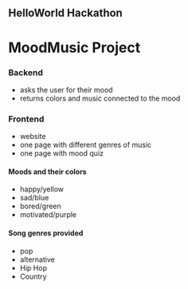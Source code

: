 ## HelloWorld Hackathon

# MoodMusic Project

### Backend

- asks the user for their mood 
- returns colors and music connected to the mood

### Frontend

- website
- one page with different genres of music
- one page with mood quiz


#### Moods and their colors

- happy/yellow
- sad/blue
- bored/green
- motivated/purple

#### Song genres provided

- pop
- alternative
- Hip Hop
- Country

